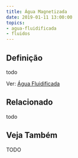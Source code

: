 ```yaml
---
title: Água Magnetizada
date: 2019-01-11 13:00:00
topics:
- agua-fluidificada
- fluidos
---
```


## Definição
todo

Ver: [Água Fluidificada](../agua-fluidificada)

## Relacionado
todo

## Veja Também
TODO

